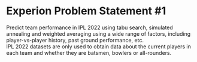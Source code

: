 # Experion Problem Statement #1
Predict team performance in IPL 2022 using tabu search, simulated annealing and weighted averaging using a wide range of factors, including player-vs-player history, past ground performance, etc.  
IPL 2022 datasets are only used to obtain data about the current players in each team and whether they are batsmen, bowlers or all-rounders.
